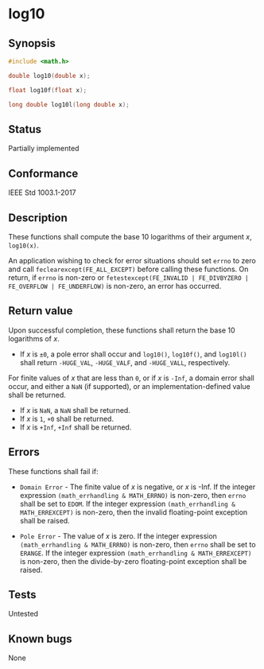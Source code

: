 # log10

## Synopsis

```c
#include <math.h>

double log10(double x);

float log10f(float x);

long double log10l(long double x);
```

## Status

Partially implemented

## Conformance

IEEE Std 1003.1-2017

## Description

These functions shall compute the base 10 logarithms of their argument _x_, `log10(x)`.

An application wishing to check for error situations should set `errno` to zero and call `feclearexcept(FE_ALL_EXCEPT)`
before calling these functions. On return, if `errno` is non-zero or
`fetestexcept(FE_INVALID | FE_DIVBYZERO | FE_OVERFLOW | FE_UNDERFLOW)` is non-zero, an error has occurred.

## Return value

Upon successful completion, these functions shall return the base 10 logarithms of _x_.

* If _x_ is `±0`, a pole error shall occur and `log10()`, `log10f()`, and `log10l()` shall return `-HUGE_VAL`,
`-HUGE_VALF`, and `-HUGE_VALL`, respectively.

For finite values of _x_ that are less than `0`, or if _x_ is `-Inf`, a domain error shall occur, and either a
`NaN` (if supported), or an implementation-defined value shall be returned.

* If _x_ is `NaN`, a `NaN` shall be returned.
* If _x_ is `1`, `+0` shall be returned.
* If _x_ is `+Inf`, `+Inf` shall be returned.

## Errors

These functions shall fail if:

* `Domain Error` - The finite value of _x_ is negative, or _x_ is -Inf.
If the integer expression `(math_errhandling & MATH_ERRNO)` is non-zero, then `errno` shall be set to `EDOM`. If
the integer expression `(math_errhandling & MATH_ERREXCEPT)` is non-zero, then the invalid floating-point exception
shall be raised.

* `Pole Error` - The value of _x_ is zero.
If the integer expression `(math_errhandling & MATH_ERRNO)` is non-zero, then `errno` shall be set to `ERANGE`. If
the integer expression `(math_errhandling & MATH_ERREXCEPT)` is non-zero, then the divide-by-zero floating-point
exception shall be raised.

## Tests

Untested

## Known bugs

None
